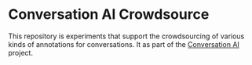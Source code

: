 # Conversation AI Crowdsource

This repository is experiments that support the crowdsourcing
of various kinds of annotations for conversations. It as part of
the [Conversation AI](https://conversationai.github.io) project.
